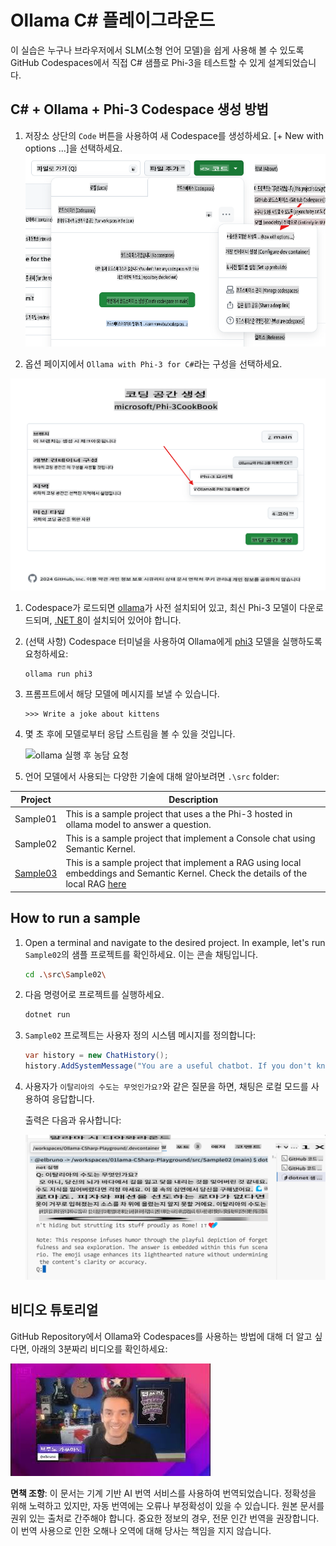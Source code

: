 # Ollama C# 플레이그라운드

이 실습은 누구나 브라우저에서 SLM(소형 언어 모델)을 쉽게 사용해 볼 수 있도록 GitHub Codespaces에서 직접 C# 샘플로 Phi-3을 테스트할 수 있게 설계되었습니다.

## C# + Ollama + Phi-3 Codespace 생성 방법

1. 저장소 상단의 `Code` 버튼을 사용하여 새 Codespace를 생성하세요. [+ New with options ...]을 선택하세요.
![옵션으로 Codespace 생성](../../../../../translated_images/10NewCodespacesWithOptions.b50796422fc7f6d13721a50b72de8b62d83a7951fdace787a0dc12edc22ce807.ko.png)

1. 옵션 페이지에서 `Ollama with Phi-3 for C#`라는 구성을 선택하세요.

![C#용 Ollama와 Phi-3 옵션 선택하여 Codespace 생성](../../../../../translated_images/12NewCSOllamaCodespace.38aab1c942efe444653b4141918ce6d081ce6e9638e0d16117f5b93ce1deee42.ko.png)

1. Codespace가 로드되면 [ollama](https://ollama.com/)가 사전 설치되어 있고, 최신 Phi-3 모델이 다운로드되며, [.NET 8](https://dotnet.microsoft.com/download)이 설치되어 있어야 합니다.

1. (선택 사항) Codespace 터미널을 사용하여 Ollama에게 [phi3](https://ollama.com/library/phi3) 모델을 실행하도록 요청하세요:

    ```shell
    ollama run phi3
    ```

4. 프롬프트에서 해당 모델에 메시지를 보낼 수 있습니다.

    ```shell
    >>> Write a joke about kittens
    ```

5. 몇 초 후에 모델로부터 응답 스트림을 볼 수 있을 것입니다.

    ![ollama 실행 후 농담 요청](../../../../../md/07.Labs/CsharpOllamaCodeSpaces/20ollamarunphi.gif)

1. 언어 모델에서 사용되는 다양한 기술에 대해 알아보려면 `.\src` folder:

| Project | Description |
|---------|-------------|
| Sample01  | This is a sample project that uses a the Phi-3 hosted in ollama model to answer a question.  |
| Sample02  | This is a sample project that implement a Console chat using Semantic Kernel. |
| [Sample03](./src/Sample03/readme.md)  | This is a sample project that implement a RAG using local embeddings and Semantic Kernel. Check the details of the local RAG [here](./src/Sample03/readme.md) |

## How to run a sample

1. Open a terminal and navigate to the desired project. In example, let's run `Sample02`의 샘플 프로젝트를 확인하세요. 이는 콘솔 채팅입니다.

    ```bash
    cd .\src\Sample02\
    ```

1. 다음 명령어로 프로젝트를 실행하세요.

    ```bash
    dotnet run
    ```

1. `Sample02` 프로젝트는 사용자 정의 시스템 메시지를 정의합니다:

    ```csharp
    var history = new ChatHistory();
    history.AddSystemMessage("You are a useful chatbot. If you don't know an answer, say 'I don't know!'. Always reply in a funny ways. Use emojis if possible.");

    ```

1. 사용자가 `이탈리아의 수도는 무엇인가요?`와 같은 질문을 하면, 채팅은 로컬 모드를 사용하여 응답합니다.
   
    출력은 다음과 유사합니다:

    ![채팅 실행 데모](../../../../../translated_images/20SampleConsole.22997336ed0fa683bcc3238bb8e953b3a533d28196bc42e7cd1527261dd0689b.ko.png)

## 비디오 튜토리얼

GitHub Repository에서 Ollama와 Codespaces를 사용하는 방법에 대해 더 알고 싶다면, 아래의 3분짜리 비디오를 확인하세요:

[![비디오 시청](../../../../../translated_images/40ytintro.09cf17cbf9dd4cf8faa91668c42172417f86851025ef325454ce65903606bb9e.ko.jpg)](https://youtu.be/HmKpHErUEHM)

**면책 조항**:
이 문서는 기계 기반 AI 번역 서비스를 사용하여 번역되었습니다. 정확성을 위해 노력하고 있지만, 자동 번역에는 오류나 부정확성이 있을 수 있습니다. 원본 문서를 권위 있는 출처로 간주해야 합니다. 중요한 정보의 경우, 전문 인간 번역을 권장합니다. 이 번역 사용으로 인한 오해나 오역에 대해 당사는 책임을 지지 않습니다.